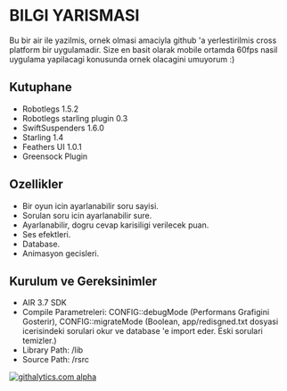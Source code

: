 BILGI YARISMASI
===============

Bu bir air ile yazilmis, ornek olmasi amaciyla github 'a yerlestirilmis
cross platform bir uygulamadir. Size en basit olarak mobile ortamda 60fps
nasil uygulama yapilacagi konusunda ornek olacagini umuyorum :)

Kutuphane
---------

 * Robotlegs 1.5.2
 * Robotlegs starling plugin 0.3
 * SwiftSuspenders 1.6.0
 * Starling 1.4
 * Feathers UI 1.0.1
 * Greensock Plugin
 
Ozellikler
----------

 * Bir oyun icin ayarlanabilir soru sayisi.
 * Sorulan soru icin ayarlanabilir sure.
 * Ayarlanabilir, dogru cevap karisiligi verilecek puan.
 * Ses efektleri.
 * Database.
 * Animasyon gecisleri.
 
Kurulum ve Gereksinimler
------------------------
 
 * AIR 3.7 SDK
 * Compile Parametreleri: CONFIG::debugMode (Performans Grafigini Gosterir), CONFIG::migrateMode (Boolean, app/redisgned.txt dosyasi icerisindeki sorulari okur ve database 'e import eder. Eski sorulari temizler.)
 * Library Path: /lib
 * Source Path: /rsrc
 
[![githalytics.com alpha](https://cruel-carlota.pagodabox.com/05c90892d7d9b16296dc910926ffa0e0 "githalytics.com")](http://githalytics.com/firatagdas/bilgi-yarismasi-mobile)
